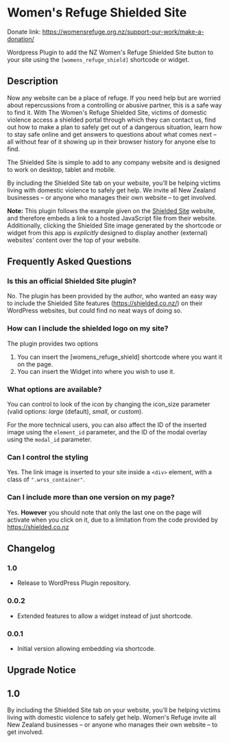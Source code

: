 # Women's Refuge Shielded Site #

Donate link: https://womensrefuge.org.nz/support-our-work/make-a-donation/ 

Wordpress Plugin to add the NZ Women's Refuge Shielded Site button to your site using the `[womens_refuge_shield]` shortcode or widget.

## Description ##

Now any website can be a place of refuge. If you need help but are worried about repercussions from a controlling or abusive partner, this is a safe way to find it. With The Women's Refuge Shielded Site, victims of domestic violence access a shielded portal through which they can contact us, find out how to make a plan to safely get out of a dangerous situation, learn how to stay safe online and get answers to questions about what comes next – all without fear of it showing up in their browser history for anyone else to find.

The Shielded Site is simple to add to any company website and is designed to work on desktop, tablet and mobile.

By including the Shielded Site tab on your website, you’ll be helping victims living with domestic violence to safely get help. We invite all New Zealand businesses – or anyone who manages their own website – to get involved.

**Note:** This plugin follows the example given on the [Shielded Site](https://shielded.co.nz/ "The Shielded Site Project") website, and therefore embeds a link to a hosted JavaScript file from their website. Additionally, clicking the Shielded Site image generated by the shortcode or widget from this app is *explicitly* designed to display another (external) websites' content over the top of your website.

## Frequently Asked Questions ##

### Is this an official Shielded Site plugin? ###

No. The plugin has been provided by the author, who wanted an easy way to include the Shielded Site features (https://shielded.co.nz/) on their WordPress websites, but could find no neat ways of doing so.

### How can I include the shielded logo on my site? ###

The plugin provides two options
1. You can insert the [womens_refuge_shield] shortcode where you want it on the page.
2. You can insert the Widget into where you wish to use it.

### What options are available? ###

You can control to look of the icon by changing the icon_size parameter (valid options: *large* (default), *small*, or *custom*).

For the more technical users, you can also affect the ID of the inserted image using the `element_id` parameter, and the ID of the modal overlay using the `modal_id` parameter.

### Can I control the styling ###

Yes. The link image is inserted to your site inside a `<div>` element, with a class of `".wrss_container"`.

### Can I include more than one version on my page? ###

Yes. **However** you should note that only the last one on the page will activate when you click on it, due to a limitation from the code provided by https://shielded.co.nz

## Changelog ##

### 1.0 ###
* Release to WordPress Plugin repository.

### 0.0.2 ###
* Extended features to allow a widget instead of just shortcode.

### 0.0.1 ###
* Initial version allowing embedding via shortcode.

## Upgrade Notice ##

## 1.0 ##
By including the Shielded Site tab on your website, you’ll be helping victims living with domestic violence to safely get help. Women's Refuge invite all New Zealand businesses – or anyone who manages their own website – to get involved.
